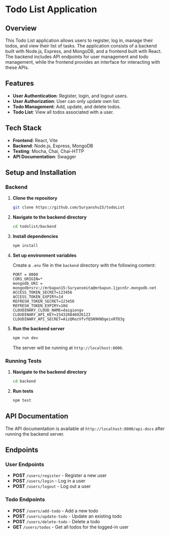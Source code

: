 # Todo List Application

## Overview

This Todo List application allows users to register, log in, manage their todos, and view their list of tasks. The application consists of a backend built with Node.js, Express, and MongoDB, and a frontend built with React. The backend includes API endpoints for user management and todo management, while the frontend provides an interface for interacting with these APIs.

## Features

- **User Authentication**: Register, login, and logout users.
- **User Authorization**: User can only update own list.
- **Todo Management**: Add, update, and delete todos.
- **Todo List**: View all todos associated with a user.

## Tech Stack

- **Frontend**: React, Vite
- **Backend**: Node.js, Express, MongoDB
- **Testing**: Mocha, Chai, Chai-HTTP
- **API Documentation**: Swagger

## Setup and Installation

### Backend

1. **Clone the repository**

   ```bash
   git clone https://github.com/Suryanshu15/todoList
   ```

2. **Navigate to the backend directory**

   ```bash
   cd todolist/backend
   ```

3. **Install dependencies**

   ```bash
   npm install
   ```

4. **Set up environment variables**

   Create a `.env` file in the `backend` directory with the following content:

   ```env
   PORT = 8000
   CORS_ORIGIN=*
   mongodb_URI = mongodb+srv://mrbapun15:Suryansmita@mrbapun.1jpcn5r.mongodb.net
   ACCESS_TOKEN_SECRET=123456
   ACCESS_TOKEN_EXPIRY=1d
   REFRESH_TOKEN_SECRET=123456
   REFRESH_TOKEN_EXPIRY=10d
   CLOUDINARY_CLOUD_NAME=daigiongv
   CLOUDINARY_API_KEY=154328846926123
   CLOUDINARY_API_SECRET=A1zQRozVfvfQSN9KNDgeixRTD3g
   ```

5. **Run the backend server**

   ```bash
   npm run dev
   ```

   The server will be running at `http://localhost:8000`.

### Running Tests

1. **Navigate to the backend directory**

   ```bash
   cd backend
   ```

2. **Run tests**

   ```bash
   npm test
   ```

## API Documentation

The API documentation is available at `http://localhost:8000/api-docs` after running the backend server.

## Endpoints

### User Endpoints

- **POST** `/users/register` - Register a new user
- **POST** `/users/login` - Log in a user
- **POST** `/users/logout` - Log out a user

### Todo Endpoints

- **POST** `/users/add-todo` - Add a new todo
- **POST** `/users/update-todo` - Update an existing todo
- **POST** `/users/delete-todo` - Delete a todo
- **GET** `/users/todos` - Get all todos for the logged-in user
